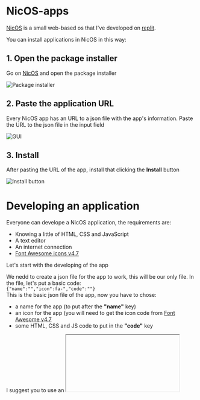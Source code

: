 # NicOS-apps

[NicOS](https://nicos.nicromcampe.repl.co) is a small web-based os that I've developed on [replit](https://repl.it).

You can install applications in NicOS in this way:

## 1. Open the package installer

Go on [NicOS](https://nicos.nicromcampe.repl.co) and open the package installer

![Package installer](https://i.imgur.com/S5jZNd8.png)

## 2. Paste the application URL

Every NicOS app has an URL to a json file with the app's information.
Paste the URL to the json file in the input field

![GUI](https://i.imgur.com/6siQikO.png)

## 3. Install

After pasting the URL of the app, install that clicking the **Install** button

![Install button](https://i.imgur.com/u0mInS1.png)

# Developing an application

Everyone can develope a NicOS application, the requirements are:
- Knowing a little of HTML, CSS and JavaScript
- A text editor
- An internet connection
- [Font Awesome icons v4.7](https://fontawesome.com/v4/icons/)

Let's start with the developing of the app

We nedd to create a json file for the app to work, this will be our only file.
In the file, let's put a basic code:<br>
```{"name":"","icon":fa-","code":""}```<br>
This is the basic json file of the app, now you have to chose:
- a name for the app (to put after the **"name"** key)
- an icon for the app (you will need to get the icon code from [Font Awesome v4.7](https://fontawesome.com/v4/icons/)
- some HTML, CSS and JS code to put in the **"code"** key

I suggest you to use an **<iframe>** tag for the code, and inserting the webpage you want to see.

The final result should be like [this](https://github.com/Nicrom098195/NicOS-apps/blob/main/apps/demo_app/app.json)
 
After this, you must to upload the file onlino to any hosting like [Pastebin](https://pastebin.com/) or [GitHub](https://github.com/), and to paste the URL of the file in the Packages installer.
Now you have a basic NicOS app, and you can do now any application you want, fantasy is the only limit.
